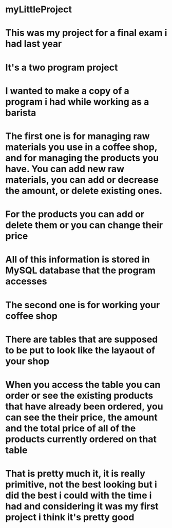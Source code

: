 # myLittleProject
# This was my project for a final exam i had last year
# It's a two program project 
# I wanted to make a copy of a program i had while working as a barista
# The first one is for managing raw materials you use in a coffee shop, and for managing the products you have. You can add new raw materials, you can add or decrease the amount, or delete existing ones.
# For the products you can add or delete them or  you can change their price 
# All of this information is stored in MySQL database that the program accesses
# The second one is for working your coffee shop
# There are tables that are supposed to be put to look like the layaout of your shop
# When you access the table you can order or see the existing products that have already been ordered, you can see the their price, the amount and the total price of all of the products currently ordered on that table
# That is pretty much it, it is really primitive, not the best looking but i did the best i could with the time i had and considering it was my first project i think it's pretty good 
